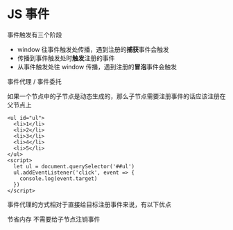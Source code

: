 # JS 事件

事件触发有三个阶段

* window 往事件触发处传播，遇到注册的**捕获**事件会触发
* 传播到事件触发处时**触发**注册的事件
* 从事件触发处往 window 传播，遇到注册的**冒泡**事件会触发

事件代理 / 事件委托

如果一个节点中的子节点是动态生成的，那么子节点需要注册事件的话应该注册在父节点上

```JS
<ul id="ul">
  <li>1</li>
  <li>2</li>
  <li>3</li>
  <li>4</li>
  <li>5</li>
</ul>
<script>
  let ul = document.querySelector('##ul')
  ul.addEventListener('click', event => {
    console.log(event.target)
  })
</script>
```

事件代理的方式相对于直接给目标注册事件来说，有以下优点

节省内存
不需要给子节点注销事件
